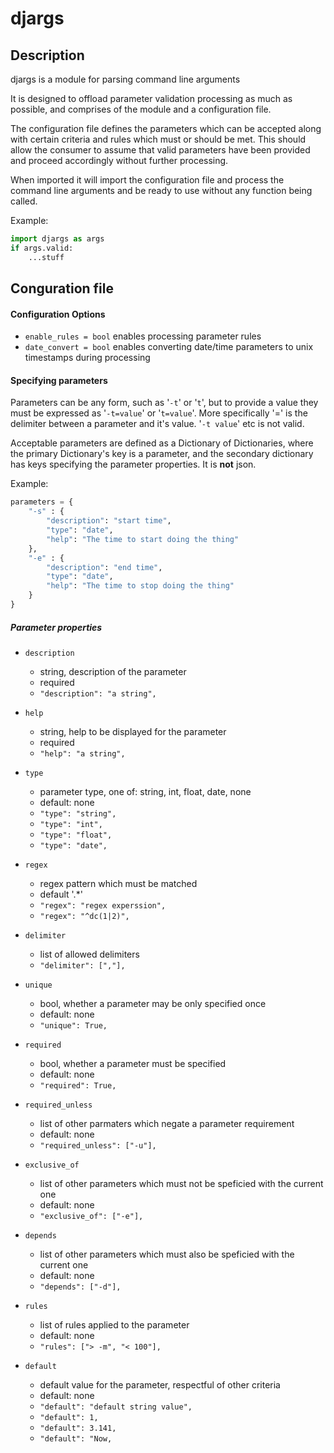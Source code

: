 # djargs
## Description
djargs is a module for parsing command line arguments

It is designed to offload parameter validation processing as much as possible, and comprises of the module and a configuration file.

The configuration file defines the parameters which can be accepted along with certain criteria and rules which must or should be met.
This should allow the consumer to assume that valid parameters have been provided and proceed accordingly without further processing.

When imported it will import the configuration file and process the command line arguments and be ready to use without any function being called.

Example:
```python
import djargs as args
if args.valid:
    ...stuff

```
## Conguration file
#### Configuration Options
* `enable_rules = bool` enables processing parameter rules
* `date_convert = bool` enables converting date/time parameters to unix timestamps during processing

#### Specifying parameters
Parameters can be any form, such as '`-t`' or '`t`', but to provide a value they must be expressed as '`-t=value`' or '`t=value`'.  More specifically '=' is the delimiter between a parameter and it's value. '`-t value`' etc is not valid.

Acceptable parameters are defined as a Dictionary of Dictionaries, where the primary Dictionary's key is a parameter, and the secondary dictionary has keys specifying the parameter properties. It is **not** json.

Example:
```python
parameters = {
    "-s" : {
        "description": "start time",
        "type": "date",
        "help": "The time to start doing the thing"
    },
    "-e" : {
        "description": "end time",
        "type": "date",
        "help": "The time to stop doing the thing"
    }
}
```
##### Parameter properties
* `description`

   * string, description of the parameter
   * required
   * ```"description": "a string",```
* `help`

   * string, help to be displayed for the parameter
   * required
   * ```"help": "a string",```
* `type`

   * parameter type, one of: string, int, float, date, none
   * default: none
   * ```"type": "string",```
   * ```"type": "int",```
   * ```"type": "float",```
   * ```"type": "date",```
* `regex`

   * regex pattern which must be matched
   * default '.*'
   * ```"regex": "regex experssion",```
   * ```"regex": "^dc(1|2)",```

* `delimiter`

   * list of allowed delimiters
   * ```"delimiter": [","],```
* `unique`

   * bool, whether a parameter may be only specified once
   * default: none
   * ```"unique": True,```
* `required`

   * bool, whether a parameter must be specified
   * default: none
   * ```"required": True,```
* `required_unless`

    * list of other parmaters which negate a parameter requirement
    * default: none
    * ```"required_unless": ["-u"],```
* `exclusive_of`

    * list of other parameters which must not be speficied with the current one
    * default: none
    * ```"exclusive_of": ["-e"],```
* `depends`

    * list of other parameters which must also be speficied with the current one
    * default: none
    * ```"depends": ["-d"],```
* `rules`

    * list of rules applied to the parameter
    * default: none
    * ```"rules": ["> -m", "< 100"],```
* `default`

    * default value for the parameter, respectful of other criteria
    * default: none
    * ```"default": "default string value",```
    * ```"default": 1,```
    * ```"default": 3.141,```
    * ```"default": "Now,```



